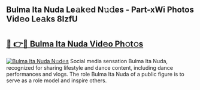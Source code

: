 ## Bulma Ita Nuda Le𝚊k𝚎d N𝚞𝚍es - Part-xWi Photos Vid𝚎o Le𝚊ks 8IzfU

# <h2><a href="http://fbbxzd.evod.top/?m=Bulma+Ita+Nuda">🔗 👉🔴 Bulma Ita Nuda Vid𝚎o Ph𝚘t𝚘s</a></h2>

[![Bulma Ita Nuda N𝚞d𝚎s](https://i.imgur.com/8V9OHl7.gif)](http://fbbxzd.evod.top/?m=Bulma+Ita+Nuda)
Social media sensation Bulma Ita Nuda, recognized for sharing lifestyle and dance content, including dance performances and vlogs. The role Bulma Ita Nuda of a public figure is to serve as a role model and inspire others. 

